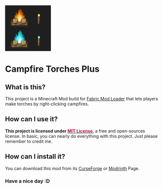 <p><img src="https://raw.githubusercontent.com/spacegoat3/CampfireTorchesPlus/1.18/src/main/resources/campfire_torches_plus.png" width="150"></p>
<h1>Campfire Torches Plus</h1>
<h2>What is this?</h2>
<p>This project is a Minecraft Mod build for <a href="https://fabricmc.net/">Fabric Mod Loader</a> that 
lets players make torches by right-clicking campfires.</p>
<h2>How can I use it?</h2>
<p><strong>This project is licensed under <a href="https://github.com/spacegoat3/CampfireTorchesPlus/blob/1.18/LICENSE">
<span style="color: #B3143A;">MIT License</span></a></strong>, a free and open-sources license. 
In basic, you can nearly do everything with this project. Just please remember to credit me.</p>
<h2>How can I install it?</h2>
<p>You can download this mod from its <a href="https://www.curseforge.com/minecraft/mc-mods/campfire-torches-plus">
CurseForge</a> or <a href="https://modrinth.com/mod/campfire-torches-plus">Modrinth</a> Page.</p>
<h3>Have a nice day :D</h3>